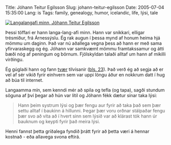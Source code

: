Title: Jóhann Teitur Egilsson
Slug: johann-teitur-egilsson
Date: 2005-07-04 15:35:00
Lang: is
Tags: family, genealogy, humor, icelandic, life, lýsi, tale

[![Langalangafi minn, Jóhann Teitur Egilsson](/files/johann-teitur-thumb.jpg)][1]

Þessi töffari er hann langa-lang-afi minn. Hann var snikkari, elligar trésmiður, frá Árnessýslu. Ég rak augun í þessa mynd af honum heima hjá mömmu um daginn. Það var nú aðallega vegna þess að hann er með sama yfirvaraskegg og ég. Jóhann var samkvæmt mömmu framtakssamur og átti bæði nóg af peningum og börnum. Fjölskyldan talaði alltaf um hann af mikilli virðingu.

Ég gúglaði hann og fann [tvær][2] tilvísanir ([bls. 23][3]). Það verð ég að segja að er vel af sér vikið fyrir einhvern sem var uppi löngu áður en nokkrum datt í hug að búa til internet.

Langaamma mín, sem kenndi mér að spila og tefla (og tapa), sagði stundum söguna af því þegar að hún var lítil og Jóhann fékk dætur sínar taka lýsi:

> Hann þeim systrum lýsi og þær fengu aur fyrir að taka það sem þær 
> settu alltaf í baukinn á hillunni.  Þegar þær voru orðnar stálpaðar fengu
> þær svo að vita að í hvert sinn sem lýsið var að klárast tók hann úr 
> bauknum og keypti fyrir það meira lýsi.

Henni fannst þetta gríðalega fyndið þrátt fyrir að þetta væri á hennar kostnað - eða allavega svona eftirá.

[1]: /files/johann-teitur.jpg
[2]: http://saga.khi.is/torf/2002/hvoltunga/sagabaejarins.htm
[3]: http://arbaejarsafn.is/download/skyrsla110.pdf?filecontent=2584904&filecontenttype=application/pdf
